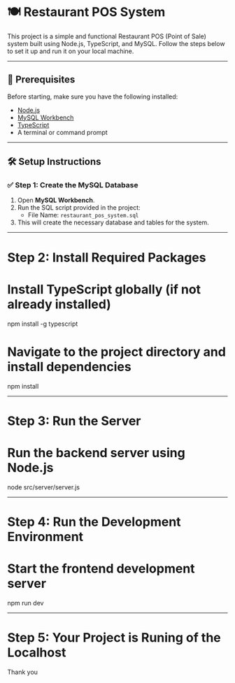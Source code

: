 # 🍽️ Restaurant POS System

This project is a simple and functional Restaurant POS (Point of Sale) system built using Node.js, TypeScript, and MySQL. Follow the steps below to set it up and run it on your local machine.

---

## 📌 Prerequisites

Before starting, make sure you have the following installed:

- [Node.js](https://nodejs.org/)
- [MySQL Workbench](https://dev.mysql.com/downloads/workbench/)
- [TypeScript](https://www.typescriptlang.org/)
- A terminal or command prompt

---

## 🛠️ Setup Instructions

### ✅ Step 1: Create the MySQL Database

1. Open **MySQL Workbench**.
2. Run the SQL script provided in the project:
   - File Name: `restaurant_pos_system.sql`
3. This will create the necessary database and tables for the system.

---

# Step 2: Install Required Packages

# Install TypeScript globally (if not already installed)
npm install -g typescript

# Navigate to the project directory and install dependencies
npm install

 ----

 # Step 3: Run the Server

# Run the backend server using Node.js
node src/server/server.js

----

# Step 4: Run the Development Environment

# Start the frontend development server
npm run dev

---
# Step 5: Your Project is Runing of the Localhost 
Thank you 




